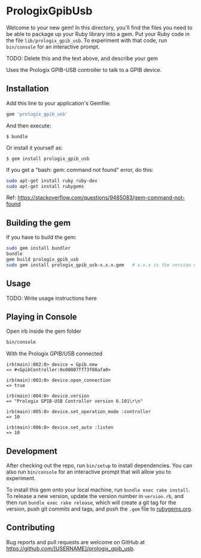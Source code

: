 # PrologixGpibUsb

Welcome to your new gem! In this directory, you'll find the files you need to be able to package up your Ruby library into a gem. Put your Ruby code in the file `lib/prologix_gpib_usb`. To experiment with that code, run `bin/console` for an interactive prompt.

TODO: Delete this and the text above, and describe your gem

Uses the Prologix GPIB-USB controller to talk to a GPIB device.

## Installation

Add this line to your application's Gemfile:

```ruby
gem 'prologix_gpib_usb'
```

And then execute:

    $ bundle

Or install it yourself as:

    $ gem install prologix_gpib_usb

If you get a "bash: gem: command not found" error, do this:

````bash
sudo apt-get install ruby ruby-dev
sudo apt-get install rubygems
````

Ref: https://stackoverflow.com/questions/9485083/gem-command-not-found

## Building the gem

If you have to build the gem:

````bash
sudo gem install bundler
bundle
gem build prologix_gpib_usb
sudo gem install prologix_gpib_usb-x.x.x.gem   # x.x.x is the version number
````

## Usage

TODO: Write usage instructions here

## Playing in Console

Open irb inside the gem folder

````bash
bin/console
````

With the Prologix GPIB/USB connected

    irb(main):002:0> device = Gpib.new
    => #<GpibController:0x00007ff73f08afa0>

    irb(main):003:0> device.open_connection
    => true

    irb(main):004:0> device.version
    => "Prologix GPIB-USB Controller version 6.101\r\n"

    irb(main):005:0> device.set_operation_mode :controller
    => 10

    irb(main):006:0> device.set_auto :listen
    => 10

## Development

After checking out the repo, run `bin/setup` to install dependencies. You can also run `bin/console` for an interactive prompt that will allow you to experiment.

To install this gem onto your local machine, run `bundle exec rake install`. To release a new version, update the version number in `version.rb`, and then run `bundle exec rake release`, which will create a git tag for the version, push git commits and tags, and push the `.gem` file to [rubygems.org](https://rubygems.org).

## Contributing

Bug reports and pull requests are welcome on GitHub at https://github.com/[USERNAME]/prologix_gpib_usb.
